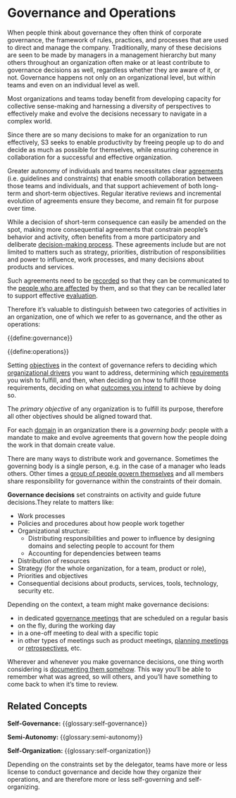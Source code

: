 # Governance and Operations


When people think about governance they often think of corporate governance, the framework of rules, practices, and processes that are used to direct and manage the company. Traditionally, many of these decisions are seen to be made by managers in a management hierarchy but many others throughout an organization often make or at least contribute to governance decisions as well, regardless whether they are aware of it, or not. Governance happens not only on an organizational level, but within teams and even on an individual level as well.

Most organizations and teams today benefit from developing capacity for collective sense-making and harnessing a diversity of perspectives to effectively make and evolve the decisions necessary to navigate in a complex world.

Since there are so many decisions to make for an organization to run effectively, S3 seeks to enable productivity by freeing people up to do and decide as much as possible for themselves, while ensuring coherence in collaboration for a successful and effective organization.

Greater autonomy of individuals and teams necessitates clear [agreements](glossary:agreement) (i.e. guidelines and constraints) that enable smooth collaboration between those teams and individuals, and that support achievement of both long-term and short-term objectives. Regular iterative reviews and incremental evolution of agreements ensure they become, and remain fit for purpose over time.

While a decision of short-term consequence can easily be amended on the spot, making more consequential agreements that constrain people’s behavior and activity, often benefits from a more participatory and deliberate [decision-making process](section:consent-decision-making). These agreements include but are not limited to matters such as strategy, priorities, distribution of responsibilities and power to influence, work processes, and many decisions about products and services.


Such agreements need to be [recorded](section:record-agreements) so that they can be communicated to the [people who are affected](section:equivalence) by them, and so that they can be recalled later to support effective [evaluation](section:evaluate-and-evolve-agreements).

Therefore it’s valuable to distinguish between two categories of activities in an organization, one of which we refer to as governance, and the other as operations:

{{define:governance}}

{{define:operations}}

Setting [objectives](glossary:objectives) in the context of governance refers to deciding which [organizational drivers](glossary:organizational-drive) you want to address, determining which [requirements](glossary:requirement) you wish to fulfill, and then, when deciding on how to fulfill those requirements, deciding on what [outcomes you intend](section:clarify-intended-outcome) to achieve by doing so.

The _primary objective_ of any organization is to fulfill its purpose, therefore all other objectives should be aligned toward that.

For each [domain](glossary:domain) in an organization there is a _governing body_: people with a mandate to make and evolve agreements that govern how the people doing the work in that domain create value.

There are many ways to distribute work and governance. Sometimes the governing body is a single person, e.g. in the case of a manager who leads others. Other times a [group of people govern themselves](section:circle) and all members share responsibility for governance within the constraints of their domain.

**Governance decisions** set constraints on activity and guide future decisions.They relate to matters like:


-   Work processes
-   Policies and procedures about how people work together
-   Organizational structure:
    -   Distributing responsibilities and power to influence by designing domains and selecting people to account for them
    -   Accounting for dependencies between teams
-   Distribution of resources
-   Strategy (for the whole organization, for a team, product or role),
-   Priorities and objectives
-   Consequential decisions about products, services, tools, technology, security etc.

Depending on the context, a team might make governance decisions:



-   in dedicated [governance meetings](section:governance-meeting) that are scheduled on a regular basis
-   on the fly, during the working day
-   in a one-off meeting to deal with a specific topic
-   in other types of meetings such as product meetings, [planning meetings](section:planning-and-review-meetings) or [retrospectives](section:retrospective), etc.

Wherever and whenever you make governance decisions, one thing worth considering is [documenting them somehow](section:record-agreements). This way you’ll be able to remember what was agreed, so will others, and you’ll have something to come back to when it’s time to review.


## Related Concepts

**Self-Governance:** {{glossary:self-governance}}

**Semi-Autonomy:** {{glossary:semi-autonomy}}

**Self-Organization:** {{glossary:self-organization}}

Depending on the constraints set by the delegator, teams have more or less license to conduct governance and decide how they organize their operations, and are therefore more or less self-governing and self-organizing.
